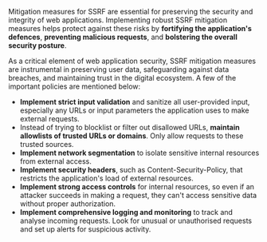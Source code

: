 Mitigation measures for SSRF are essential for preserving the security and integrity of web applications. Implementing robust SSRF mitigation measures helps protect against these risks by **fortifying the application's defences**, **preventing malicious requests**, and **bolstering the overall security posture**. 

As a critical element of web application security, SSRF mitigation measures are instrumental in preserving user data, safeguarding against data breaches, and maintaining trust in the digital ecosystem. A few of the important policies are mentioned below:
- **Implement strict input validation** and sanitize all user-provided input, especially any URLs or input parameters the application uses to make external requests.
- Instead of trying to blocklist or filter out disallowed URLs, **maintain allowlists of trusted URLs or domains**. Only allow requests to these trusted sources.
- **Implement network segmentation** to isolate sensitive internal resources from external access.
- **Implement security headers**, such as Content-Security-Policy, that restricts the application's load of external resources.  
- **Implement strong access controls** for internal resources, so even if an attacker succeeds in making a request, they can't access sensitive data without proper authorization.
- **Implement comprehensive logging and monitoring** to track and analyse incoming requests. Look for unusual or unauthorised requests and set up alerts for suspicious activity.
